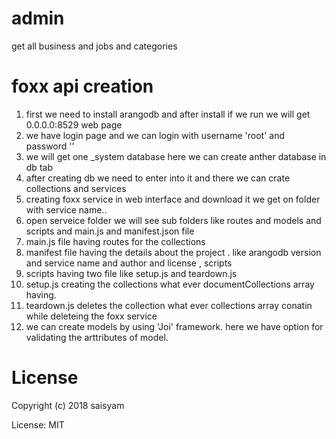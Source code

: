 # admin
get all business and jobs and categories

# foxx api creation
1. first we need to install arangodb and after install if we run we will get 0.0.0.0:8529 web page
2. we have login page and we can login with  username 'root' and password ''
3. we will get one _system database here we can create anther database in db tab
4. after creating db we need to enter into it and there we can crate collections and services
4. creating foxx service in web interface and download it we get on folder with service name..
5. open serveice folder we will see sub folders like routes and models and scripts and main.js and manifest.json file
6. main.js file having routes for the collections
7. manifest file having the details about the project . like arangodb version and service name and author and license , scripts
8. scripts having two file like setup.js and teardown.js
9. setup.js creating the collections what ever documentCollections array having.
10. teardown.js deletes the collection what ever collections array conatin while deleteing the  foxx service
11. we can create models by using 'Joi' framework. here we have option for validating the arttributes of model.


# License

Copyright (c) 2018 saisyam

License: MIT